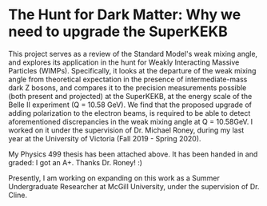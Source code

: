 # The Hunt for Dark Matter: Why we need to upgrade the SuperKEKB
This project serves as a review of the Standard Model's weak mixing angle, and explores its application in the hunt for Weakly Interacting Massive Particles (WIMPs). Specifically, it looks at the departure of the weak mixing angle from theoretical expectation in the presence of intermediate-mass dark Z bosons, and compares it to the precision measurements possible (both present and projected) at the SuperKEKB, at the energy scale of the Belle II experiment (Q = 10.58 GeV). We find that the proposed upgrade of adding polarization to the electron beams, is required to be able to detect aforementioned discrepancies in the weak mixing angle at Q = 10.58GeV. I worked on it under the supervision of Dr. Michael Roney, during my last year at the University of Victoria (Fall 2019 - Spring 2020).

My Physics 499 thesis has been attached above. It has been handed in and graded: I got an A+. Thanks Dr. Roney! :)

Presently, I am working on expanding on this work as a Summer Undergraduate Researcher at McGill University, under the supervision of Dr. Cline.
